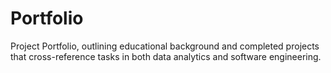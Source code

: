 # Portfolio
 
Project Portfolio, outlining educational background and completed projects that cross-reference tasks in both data analytics and software engineering.
